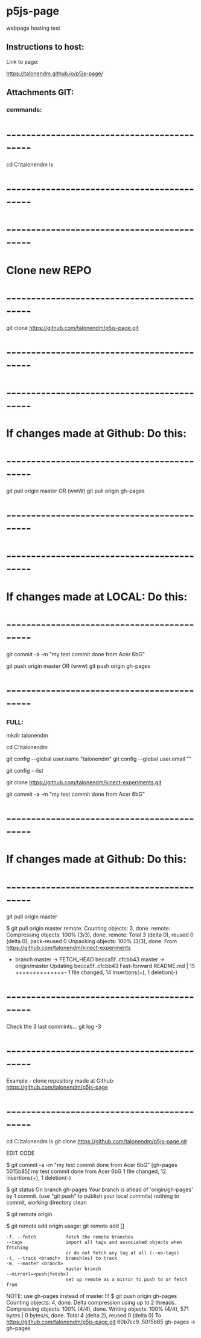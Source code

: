 # p5js-page
webpage hosting test


## Instructions to host:

Link to page:

https://talonendm.github.io/p5js-page/<folder>


## Attachments GIT: 


### commands:
# -------------------------------------------
cd C:\talonendm
ls
# -------------------------------------------



# -------------------------------------------
# Clone new REPO
# -------------------------------------------
git clone https://github.com/talonendm/p5js-page.git
# -------------------------------------------


# -------------------------------------------
# If changes made at Github: Do this:
# -------------------------------------------
git pull origin master
OR (wwW)
git pull origin gh-pages
# -------------------------------------------



# -------------------------------------------
# If changes made at LOCAL: Do this:
# -------------------------------------------
git commit -a -m "my test commit done from Acer 6bG"

git push origin master
OR (www)
git push origin gh-pages
# -------------------------------------------




### FULL:

mkdir talonendm

cd C:\talonendm

git config --global user.name "talonendm"
git config --global user.email "<MY EMAIL>"


git config --list


git clone https://github.com/talonendm/kinect-experiments.git





git commit -a -m "my test commit done from Acer 6bG"

# -------------------------------------------
# If changes made at Github: Do this:
# -------------------------------------------
git pull origin master

$ git pull origin master
remote: Counting objects: 3, done.
remote: Compressing objects: 100% (3/3), done.
remote: Total 3 (delta 0), reused 0 (delta 0), pack-reused 0
Unpacking objects: 100% (3/3), done.
From https://github.com/talonendm/kinect-experiments
 * branch            master     -> FETCH_HEAD
   becca5f..cfcbb43  master     -> origin/master
Updating becca5f..cfcbb43
Fast-forward
 README.md | 15 ++++++++++++++-
 1 file changed, 14 insertions(+), 1 deletion(-)
# -------------------------------------------


Check the 3 last commints...
git log -3

# -------------------------------------------
Example - clone repository made at Github:
https://github.com/talonendm/p5js-page
# -------------------------------------------
cd C:\talonendm
ls
git clone https://github.com/talonendm/p5js-page.git

EDIT CODE

$ git commit -a -m "my test commit done from Acer 6bG"
[gh-pages 5015b85] my test commit done from Acer 6bG
 1 file changed, 12 insertions(+), 1 deletion(-)


$ git status
On branch gh-pages
Your branch is ahead of 'origin/gh-pages' by 1 commit.
  (use "git push" to publish your local commits)
nothing to commit, working directory clean

$ git remote
origin

$ git remote add origin
usage: git remote add [<options>] <name> <url>

    -f, --fetch           fetch the remote branches
    --tags                import all tags and associated objects when fetching
                          or do not fetch any tag at all (--no-tags)
    -t, --track <branch>  branch(es) to track
    -m, --master <branch>
                          master branch
    --mirror[=<push|fetch>]
                          set up remote as a mirror to push to or fetch from

						  
NOTE: use gh-pages instead of master !!! 
$ git push origin gh-pages
Counting objects: 4, done.
Delta compression using up to 2 threads.
Compressing objects: 100% (4/4), done.
Writing objects: 100% (4/4), 571 bytes | 0 bytes/s, done.
Total 4 (delta 2), reused 0 (delta 0)
To https://github.com/talonendm/p5js-page.git
   60b7cc9..5015b85  gh-pages -> gh-pages

   
   



